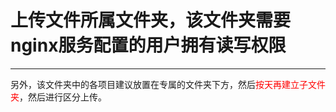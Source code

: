 # 上传文件所属文件夹，该文件夹需要nginx服务配置的用户拥有读写权限
---
<div>另外，该文件夹中的各项目建议放置在专属的文件夹下方，然后<font color="#ff0000">按天再建立子文件夹</font>，然后进行区分上传。</div><div><br></div>